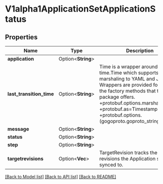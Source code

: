 # V1alpha1ApplicationSetApplicationStatus

## Properties

Name | Type | Description | Notes
------------ | ------------- | ------------- | -------------
**application** | Option<**String**> |  | [optional]
**last_transition_time** | Option<**String**> | Time is a wrapper around time.Time which supports correct marshaling to YAML and JSON.  Wrappers are provided for many of the factory methods that the time package offers.  +protobuf.options.marshal=false +protobuf.as=Timestamp +protobuf.options.(gogoproto.goproto_stringer)=false | [optional]
**message** | Option<**String**> |  | [optional]
**status** | Option<**String**> |  | [optional]
**step** | Option<**String**> |  | [optional]
**targetrevisions** | Option<**Vec<String>**> | TargetRevision tracks the desired revisions the Application should be synced to. | [optional]

[[Back to Model list]](../README.md#documentation-for-models) [[Back to API list]](../README.md#documentation-for-api-endpoints) [[Back to README]](../README.md)


